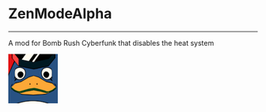 # ZenModeAlpha
---

A mod for Bomb Rush Cyberfunk that disables the heat system

![BRC Icon](icon.png)

